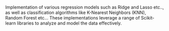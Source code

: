 Implementation of various regression models such as Ridge and Lasso etc.., as well as classification algorithms like K-Nearest Neighbors (KNN), Random Forest etc... These implementations leverage a range of Scikit-learn libraries to analyze and model the data effectively.





